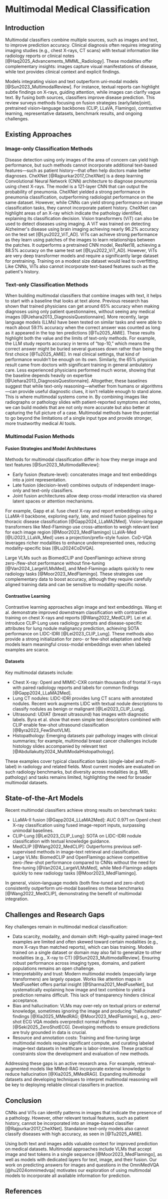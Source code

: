 # Multimodal Medical Classification

## Introduction

Multimodal classifiers combine multiple sources, such as images and text, to improve prediction accuracy. Clinical diagnosis often requires integrating imaging studies (e.g., chest X-rays, CT scans) with textual information like radiology reports or clinical notes [@Haq2025_Advancements_MMML_Radiology]. These modalities offer complementary insights: images capture visual manifestations of disease, while text provides clinical context and explicit findings.

Models integrating vision and text outperform uni-modal models [@Sun2023_MultimodalReview]. For instance, textual reports can highlight subtle findings on X-rays, guiding attention, while images can clarify vague text. By fusing both sources, classifiers improve disease prediction. This review surveys methods focusing on fusion strategies (early/late/joint), pretrained vision–language backbones (CLIP, LLaVA, Flamingo), contrastive learning, representative datasets, benchmark results, and ongoing challenges.

## Existing Approaches

### Image-only Classification Methods
Disease detection using only images of the area of concern can yield high performance, but such methods cannot incorporate additional text-based features—such as patient history—that often help doctors make better diagnoses. CheXNet [@Rajpurkar2017_CheXNet] is a deep learning Convolutional Neural Network (CNN) architecture to diagnose pneumonia using chest X-rays. The model is a 121-layer CNN that can output the probability of pneumonia. CheXNet yielded a strong performance in pneumonia classification, outperforming radiologist performance on the same dataset. However, while CNNs can yield strong performance on image classification tasks, they cannot incorporate patient history. CheXNet can highlight areas of an X-ray which indicate the pathology identified, explaining its classification decision. Vision transformers (ViT) can also be used to detect diseases using imaging. A ViT was trained on detecting Alzheimer's disease using brain imaging achieving nearly 96.2% accuracy on the test set [@Lyu2022_ViT_AD]. ViTs can achieve strong performance as they learn using patches of the images to learn relationships between the patches. It outperforms a pretrained CNN model, ResNet18, achieving a 88.5% accuracy on the same test set [@Lyu2022_ViT_AD]. However, ViTs are very deep transformer models and require a significantly large dataset for pretraining. Training on a modest size dataset would lead to overfitting. Like CNNs, ViTs also cannot incorporate text-based features such as the patient's history.


### Text-only Classification Methods
When building multimodal classifiers that combine images with text, it helps to start with a baseline that looks at text alone. Previous research has shown that trained physicians can get around 65% accuracy when making diagnoses using only patient questionnaires, without seeing any medical images [@Uehara2013_DiagnosisQuestionnaire]. More recently, large language models (LLMs) have been tested on similar tasks and were able to reach about 59.1% accuracy when the correct answer was counted as long as it appeared in the top ten predictions [@Tu2025_AMIE].
These results highlight both the value and the limits of text-only methods. For example, the LLM study reports accuracy in terms of “top-10,” which means the correct answer might be buried several guesses down rather than being the first choice [@Tu2025_AMIE]. In real clinical settings, that kind of performance wouldn’t be enough on its own. Similarly, the 65% physician result came from doctors with significant training in general ambulatory care. Less experienced physicians performed much worse, showing that the baseline depends heavily on expertise [@Uehara2013_DiagnosisQuestionnaire].
Altogether, these baselines suggest that while text-only reasoning—whether from humans or algorithms—can provide useful diagnostic clues, it isn’t reliable enough to stand alone. This is where multimodal systems come in. By combining images like radiographs or pathology slides with patient-reported symptoms and notes, we can build models that are not only more accurate but also better at capturing the full picture of a case. Multimodal methods have the potential to go beyond the limitations of a single input type and provide stronger, more trustworthy medical AI tools.

### Multimodal Fusion Methods

#### Fusion Strategies and Model Architectures

Methods for multimodal classification differ in how they merge image and text features [@Sun2023_MultimodalReview]:

- Early fusion (feature-level): concatenates image and text embeddings into a joint representation.
- Late fusion (decision-level) combines outputs of independent image-only and text-only classifiers.
- Joint fusion architectures allow deep cross-modal interaction via shared latent spaces or attention mechanisms.

For example, Gapp et al. fuse chest X-ray and report embeddings using a LLaMA-II backbone, exploring early, late, and mixed fusion pipelines for thoracic disease classification [@Gapp2024_LLaMA2Med]. Vision-language transformers like Med-Flamingo use cross-attention to weigh relevant text for each image region [@Moor2023_MedFlamingo] LLaVA-Med [@Li2023_LLaVA_Med] uses a projection/prefix-style fusion. CoD-VQA leverages richer modalities to enhance underrepresented ones, reducing modality-specific bias [@Lu2024CoDVQA].

Large VLMs such as BiomedCLIP and OpenFlamingo achieve strong zero-/few-shot performance without fine-tuning [@Van2024_LargeVLMsMed], and Med-Flamingo adapts quickly to new radiology tasks [@Moor2023_MedFlamingo]. These strategies use complementary data to boost accuracy, although they require carefully aligned training data and can be sensitive to modality-specific noise.

#### Contrastive Learning

Contrastive learning approaches align image and text embeddings. Wang et al. demonstrate improved downstream classification with contrastive training on chest X-rays and reports [@Wang2022_MedCLIP]. Lei et al. introduce CLIP-Lung uses radiology prompts and disease-specific attributes for lung nodule malignancy prediction, achieving SOTA performance on LIDC-IDRI [@Lei2023_CLIP_Lung]. These methods also provide a strong initialization for zero- or few-shot adaptation and help models learn meaningful cross-modal embeddings even when labeled examples are scarce.

#### Datasets

Key multimodal datasets include:

- Chest X-ray: OpenI and MIMIC-CXR contain thousands of frontal X-rays with paired radiology reports and labels for common findings [@Gapp2024_LLaMA2Med].
- Lung CT nodules: LIDC-IDRI provides lung CT scans with annotated nodules. Recent work augments LIDC with textual nodule descriptions to classify nodules as benign or malignant [@Lei2023_CLIP_Lung].
- Ultrasound: UDIAT (breast ultrasound) has images with diagnostic labels. Byra et al. show that even simple text descriptors combined with CLIP enable few-shot ultrasound classification [@Byra2023_FewShotVLM].
- Histopathology: Emerging datasets pair pathology images with clinical summaries; for example, multimodal breast cancer challenges include histology slides accompanied by relevant text [@Abdullakutty2024_MultiModalHistopathology].

These examples cover typical classification tasks (single-label and multi-label) in radiology and related fields. Most current models are evaluated on such radiology benchmarks, but diversity across modalities (e.g. MRI, pathology) and tasks remains limited, highlighting the need for broader multimodal datasets.

## State-of-the-Art Models

Recent multimodal classifiers achieve strong results on benchmark tasks:

- LLaMA-II fusion [@Gapp2024_LLaMA2Med]: AUC 0.971 on OpenI chest X-ray classification using fused image-report inputs, surpassing unimodal baselines.
- CLIP-Lung [@Lei2023_CLIP_Lung]: SOTA on LIDC-IDRI nodule classification with textual knowledge guidance.
- MedCLIP [@Wang2022_MedCLIP]: Outperforms previous self-supervised methods in image–text retrieval and classification.
- Large VLMs: BiomedCLIP and OpenFlamingo achieve competitive zero-/few-shot performance compared to CNNs without the need for fine-tuning [@Van2024_LargeVLMsMed], while Med-Flamingo adapts quickly to new radiology tasks [@Moor2023_MedFlamingo].

In general, vision–language models (both fine-tuned and zero-shot) consistently outperform uni-modal baselines on these benchmarks [@Wang2022_MedCLIP], demonstrating the benefit of multimodal integration.

## Challenges and Research Gaps

Key challenges remain in multimodal medical classification:

- Data scarcity, modality, and domain shift: High-quality paired image–text examples are limited and often skewed toward certain modalities (e.g., more X-rays than matched reports), which can bias training. Models trained on a single dataset or domain may also fail to generalize to other modalities (e.g., X-ray to CT) [@Sun2023_MultimodalReview]. Ensuring robust performance across imaging types, domains, and patient populations remains an open challenge.
- Interpretability and trust: Modern multimodal models (especially large transformers) are largely opaque. Works like attention maps in MedFuseNet offers partial insight [@Sharma2021_MedFuseNet], but systematically explaining how image and text combine to yield a prediction remains difficult. This lack of transparency hinders clinical acceptance.
- Bias and hallucination: VLMs may over-rely on textual priors or external knowledge, sometimes ignoring the image and producing "hallucinated" findings [@Xia2025_MMedRAG; @Moor2023_MedFlamingo], e.g., zero-shot ECG VQA models overpredict normal rhythms [@Seki2025_ZeroShotECG]. Developing methods to ensure predictions are truly grounded in data is crucial.
- Resource and annotation costs: Training and fine-tuning large multimodal models require significant compute, and curating labeled image–text datasets in healthcare is labor-intensive. These practical constraints slow the development and evaluation of new methods.

Addressing these gaps is an active research area. For example, retrieval-augmented models like MMed-RAG incorporate external knowledge to reduce hallucination [@Xia2025_MMedRAG]. Expanding multimodal datasets and developing techniques to interpret multimodal reasoning will be key to deploying reliable clinical classifiers in practice.

## Conclusion
CNNs and ViTs can identify patterns in images that indicate the presence of a pathology. However, other relevant textual features, such as patient history, cannot be incorporated into an image-based classifier [@Rajpurkar2017_CheXNet]. Standalone text-only models also cannot classify diseases with high accuracy, as seen in [@Tu2025_AMIE]. 

Using both text and images adds valuable context for improved prediction on medical datasets. Multimodal approaches include VLMs that accept image and text tokens in a single sequence [@Moor2023_MedFlamingo], as well as models with dedicated layers for text, image, and their fusion. Our work on predicting answers for images and questions in the OmniMedVQA [@hu2024omnimedvqa] motivates our exploration of using multimodal models to incorporate all available information for prediction.

## References

[//]: <> (Will be auto-populated with `pandoc reports/draft_reports/part1_litreview.md --citeproc --bibliography=references.bib --csl=ieee.csl  -o deliverables/part1/part1_litreview.html`... `pandoc reports/draft_reports/part1_litreview.md -o deliverables/part1/part1_litreview.pdf --pdf-engine=xelatex --citeproc --bibliography=references.bib --csl=ieee.csl -V classoption=twocolumn -V geometry:top=0.75in -V geometry:bottom=0.75in -V geometry:left=0.75in -V geometry:right=0.75in -V fontsize=10pt`)
